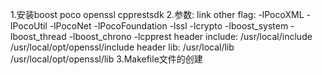 1.安装boost poco openssl cpprestsdk 
2.参数:
link other flag:
    -lPocoXML -lPocoUtil -lPocoNet -lPocoFoundation -lssl -lcrypto -lboost_system -lboost_thread -lboost_chrono -lcpprest
header include: 
    /usr/local/include  /usr/local/opt/openssl/include
header lib:
    /usr/local/lib /usr/local/opt/openssl/lib
3.Makefile文件的创建

